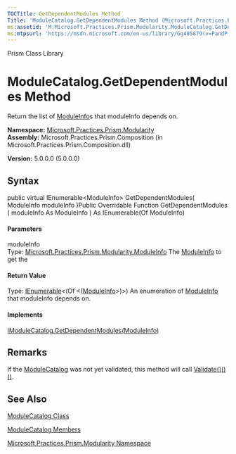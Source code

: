 ```yaml
---
TOCTitle: GetDependentModules Method
Title: 'ModuleCatalog.GetDependentModules Method (Microsoft.Practices.Prism.Modularity)'
ms:assetid: 'M:Microsoft.Practices.Prism.Modularity.ModuleCatalog.GetDependentModules(Microsoft.Practices.Prism.Modularity.ModuleInfo)'
ms:mtpsurl: 'https://msdn.microsoft.com/en-us/library/Gg405879(v=PandP.50)'
---
```


Prism Class Library

ModuleCatalog.GetDependentModules Method
============================================

Return the list of [ModuleInfo](https://msdn.microsoft.com/t:microsoft.practices.prism.modularity.moduleinfo)s that moduleInfo depends on.

**Namespace:** [Microsoft.Practices.Prism.Modularity](https://msdn.microsoft.com/n:microsoft.practices.prism.modularity)
**Assembly:** Microsoft.Practices.Prism.Composition (in Microsoft.Practices.Prism.Composition.dll)

**Version:** 5.0.0.0 (5.0.0.0)

## Syntax


<span id="syntaxToggle"></span>public virtual IEnumerable&lt;ModuleInfo&gt; GetDependentModules( ModuleInfo moduleInfo )Public Overridable Function GetDependentModules ( moduleInfo As ModuleInfo ) As IEnumerable(Of ModuleInfo)
#### Parameters

moduleInfo  
Type: [Microsoft.Practices.Prism.Modularity.ModuleInfo](https://msdn.microsoft.com/t:microsoft.practices.prism.modularity.moduleinfo)
The [ModuleInfo](https://msdn.microsoft.com/t:microsoft.practices.prism.modularity.moduleinfo) to get the

#### Return Value

Type: [IEnumerable](http://msdn2.microsoft.com/en-us/library/9eekhta0)&lt;(Of &lt;([ModuleInfo](https://msdn.microsoft.com/t:microsoft.practices.prism.modularity.moduleinfo)&gt;)&gt;)
An enumeration of [ModuleInfo](https://msdn.microsoft.com/t:microsoft.practices.prism.modularity.moduleinfo) that moduleInfo depends on.
#### Implements

[IModuleCatalog.GetDependentModules(ModuleInfo)](https://msdn.microsoft.com/m:microsoft.practices.prism.modularity.imodulecatalog.getdependentmodules(microsoft.practices.prism.modularity.moduleinfo))

Remarks
-------

<span id="remarksToggle"></span> If the [ModuleCatalog](https://msdn.microsoft.com/t:microsoft.practices.prism.modularity.modulecatalog) was not yet validated, this method will call [Validate()()()](https://msdn.microsoft.com/m:microsoft.practices.prism.modularity.modulecatalog.validate).

See Also
--------


[ModuleCatalog Class](https://msdn.microsoft.com/t:microsoft.practices.prism.modularity.modulecatalog)

[ModuleCatalog Members](https://msdn.microsoft.com/allmembers.t:microsoft.practices.prism.modularity.modulecatalog)

[Microsoft.Practices.Prism.Modularity Namespace](https://msdn.microsoft.com/n:microsoft.practices.prism.modularity)
